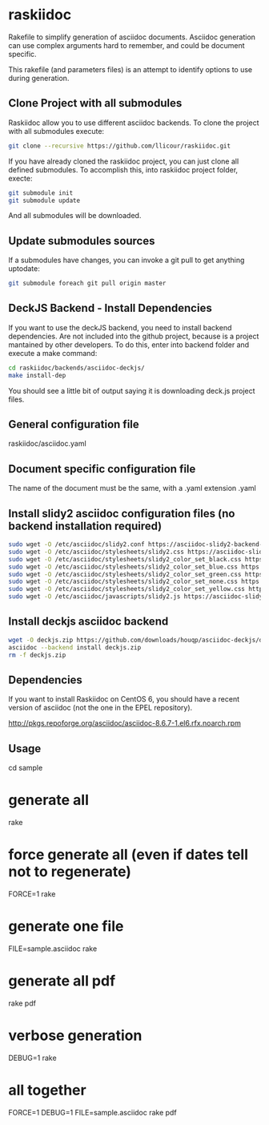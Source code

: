 raskiidoc
=========

Rakefile to simplify generation of asciidoc documents.
Asciidoc generation can use complex arguments hard to remember, and could be document specific.

This rakefile (and parameters files) is an attempt to identify options to use during generation.

Clone Project with all submodules
---------------------------------
Raskiidoc allow you to use different asciidoc backends. To clone the project
with all submodules execute:

```bash
git clone --recursive https://github.com/llicour/raskiidoc.git
```

If you have already cloned the raskiidoc project, you can just clone all defined
submodules. To accomplish this, into raskiidoc project folder, execte:

```bash
git submodule init 
git submodule update
```

And all submodules will be downloaded.

Update submodules sources
-------------------------
If a submodules have changes, you can invoke a git pull to get anything
uptodate:

```bash
git submodule foreach git pull origin master
```

DeckJS Backend - Install Dependencies
-------------------------------------
If you want to use the deckJS backend, you need to install backend dependencies.
Are not included into the github project, because is a project mantained by
other developers.
To do this, enter into backend folder and execute a make command:

```bash
cd raskiidoc/backends/asciidoc-deckjs/
make install-dep
```

You should see a little bit of output saying it is downloading deck.js project
files.


General configuration file
--------------------------
raskiidoc/asciidoc.yaml

Document specific configuration file
------------------------------------
The name of the document must be the same, with a .yaml extension
<document>.yaml

Install slidy2 asciidoc configuration files (no backend installation required)
-----------------------------------------------------------------------------

```bash
sudo wget -O /etc/asciidoc/slidy2.conf https://asciidoc-slidy2-backend-plugin.googlecode.com/svn-history/r6/trunk/slidy2.conf
sudo wget -O /etc/asciidoc/stylesheets/slidy2.css https://asciidoc-slidy2-backend-plugin.googlecode.com/svn/trunk/stylesheets/slidy2.css
sudo wget -O /etc/asciidoc/stylesheets/slidy2_color_set_black.css https://asciidoc-slidy2-backend-plugin.googlecode.com/svn/trunk/stylesheets/slidy2_color_set_black.css
sudo wget -O /etc/asciidoc/stylesheets/slidy2_color_set_blue.css https://asciidoc-slidy2-backend-plugin.googlecode.com/svn/trunk/stylesheets/slidy2_color_set_blue.css
sudo wget -O /etc/asciidoc/stylesheets/slidy2_color_set_green.css https://asciidoc-slidy2-backend-plugin.googlecode.com/svn/trunk/stylesheets/slidy2_color_set_green.css
sudo wget -O /etc/asciidoc/stylesheets/slidy2_color_set_none.css https://asciidoc-slidy2-backend-plugin.googlecode.com/svn/trunk/stylesheets/slidy2_color_set_none.css
sudo wget -O /etc/asciidoc/stylesheets/slidy2_color_set_yellow.css https://asciidoc-slidy2-backend-plugin.googlecode.com/svn/trunk/stylesheets/slidy2_color_set_yellow.css
sudo wget -O /etc/asciidoc/javascripts/slidy2.js https://asciidoc-slidy2-backend-plugin.googlecode.com/svn/trunk/javascripts/slidy2.js
```

Install deckjs asciidoc backend
-----------------------------------------------------------------------------
```bash
wget -O deckjs.zip https://github.com/downloads/houqp/asciidoc-deckjs/deckjs-1.6.2.zip
asciidoc --backend install deckjs.zip
rm -f deckjs.zip
```

Dependencies
-----
If you want to install Raskiidoc on CentOS 6, you should have a recent version
of asciidoc (not the one in the EPEL repository).

http://pkgs.repoforge.org/asciidoc/asciidoc-8.6.7-1.el6.rfx.noarch.rpm


Usage
-----

cd sample

# generate all
rake

# force generate all (even if dates tell not to regenerate)
FORCE=1 rake

# generate one file
FILE=sample.asciidoc rake

# generate all pdf
rake pdf

# verbose generation
DEBUG=1 rake

# all together
FORCE=1 DEBUG=1 FILE=sample.asciidoc rake pdf

